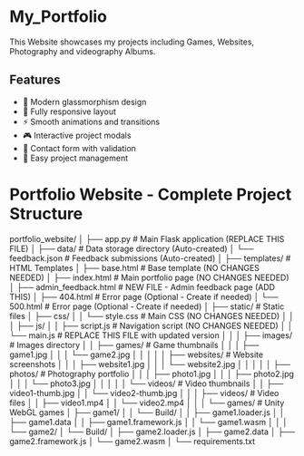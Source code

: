 # My_Portfolio
This Website showcases my projects including Games, Websites, Photography and videography Albums.

## Features

- 🎨 Modern glassmorphism design
- 📱 Fully responsive layout
- ⚡ Smooth animations and transitions
- 🎮 Interactive project modals
- 📧 Contact form with validation
- 🎯 Easy project management

# Portfolio Website - Complete Project Structure

portfolio_website/
│
├── app.py                          # Main Flask application (REPLACE THIS FILE)
│
├── data/                           # Data storage directory (Auto-created)
│   └── feedback.json              # Feedback submissions (Auto-created)
│
├── templates/                      # HTML Templates
│   ├── base.html                  # Base template (NO CHANGES NEEDED)
│   ├── index.html                 # Main portfolio page (NO CHANGES NEEDED)
│   ├── admin_feedback.html        # NEW FILE - Admin feedback page (ADD THIS)
│   ├── 404.html                   # Error page (Optional - Create if needed)
│   └── 500.html                   # Error page (Optional - Create if needed)
│
├── static/                         # Static files
│   ├── css/
│   │   └── style.css              # Main CSS (NO CHANGES NEEDED)
│   │
│   ├── js/
│   │   ├── script.js              # Navigation script (NO CHANGES NEEDED)
│   │   └── main.js                # REPLACE THIS FILE with updated version
│   │
│   ├── images/                    # Images directory
│   │   ├── games/                 # Game thumbnails
│   │   │   ├── game1.jpg
│   │   │   └── game2.jpg
│   │   │
│   │   ├── websites/              # Website screenshots
│   │   │   ├── website1.jpg
│   │   │   └── website2.jpg
│   │   │
│   │   ├── photos/                # Photography portfolio
│   │   │   ├── photo1.jpg
│   │   │   ├── photo2.jpg
│   │   │   └── photo3.jpg
│   │   │
│   │   └── videos/                # Video thumbnails
│   │       ├── video1-thumb.jpg
│   │       └── video2-thumb.jpg
│   │
│   ├── videos/                    # Video files
│   │   ├── video1.mp4
│   │   └── video2.mp4
│   │
│   └── games/                     # Unity WebGL games
│       ├── game1/
│       │   └── Build/
│       │       ├── game1.loader.js
│       │       ├── game1.data
│       │       ├── game1.framework.js
│       │       └── game1.wasm
│       │
│       └── game2/
│           └── Build/
│               ├── game2.loader.js
│               ├── game2.data
│               ├── game2.framework.js
│               └── game2.wasm
│
└── requirements.txt